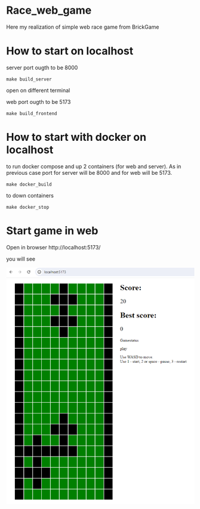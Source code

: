 # Race_web_game

Here my realization of simple web race game from BrickGame

# How to start on localhost

server 
port ougth to be 8000
```
make build_server
```

open on different terminal

web
port ougth to be 5173
```
make build_frontend
```

# How to start with docker on localhost

to run docker compose and up 2 containers (for web and server). As in previous case port for server will be 8000 and for web will be 5173.
```
make docker_build
```

to down containers
```
make docker_stop
```


# Start game in web

Open in browser http://localhost:5173/

you will see 

![](./images/web_ui.png)
